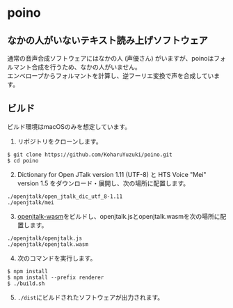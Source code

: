 # poino

## なかの人がいないテキスト読み上げソフトウェア
通常の音声合成ソフトウェアにはなかの人 (声優さん) がいますが、poinoはフォルマント合成を行うため、なかの人がいません。  
エンベロープからフォルマントを計算し、逆フーリエ変換で声を合成しています。

## ビルド
ビルド環境はmacOSのみを想定しています。

1. リポジトリをクローンします。
```
$ git clone https://github.com/KoharuYuzuki/poino.git
$ cd poino
```

2. Dictionary for Open JTalk version 1.11 (UTF-8) と HTS Voice "Mei" version 1.5 をダウンロード・展開し、次の場所に配置します。
```
./openjtalk/open_jtalk_dic_utf_8-1.11
./openjtalk/mei
```

3. [openjtalk-wasm](https://github.com/KoharuYuzuki/openjtalk-wasm)をビルドし、openjtalk.jsとopenjtalk.wasmを次の場所に配置します。
```
./openjtalk/openjtalk.js
./openjtalk/openjtalk.wasm
```

4. 次のコマンドを実行します。
```
$ npm install
$ npm install --prefix renderer
$ ./build.sh
```

5. `./dist`にビルドされたソフトウェアが出力されます。
